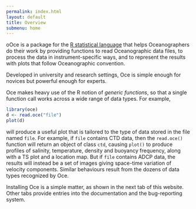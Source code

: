 ```yaml
---
permalink: index.html
layout: default
title: Overview
submenu: home
---
```


oOce is a package for the <a href="http://www.r-project.org/">R statistical
    language</a> that helps Oceanographers do their work by providing functions
to read Oceanographic data files, to process the data in instrument-specific
ways, and to represent the results with plots that follow Oceanographic
convention.

Developed in university and research settings, Oce is simple enough for novices
but powerful enough for experts.

Oce makes heavy use of the R notion of <i>generic functions</i>, so 
that a single function call works across a wide range of data types.  For example,
```r
library(oce)
d <- read.oce("file")
plot(d)
```
will produce a useful plot that is tailored to the type of data stored in
the file named <code>file</code>.  For example, if <code>file</code> contains
CTD data, then the <code>read.oce()</code> function will return an object of
class <code>ctd</code>, causing <code>plot()</code> to produce profiles of
salinity, temperature, density and buoyancy frequency, along with a TS plot and
a location map.  But if <code>file</code> contains ADCP data, the results will
instead be a set of images giving space-time variation of velocity components.
Similar behaviours result from the dozens of data types recognized by Oce.

Installing Oce is a simple matter, as shown in the next tab of this website.
Other tabs provide entries into the documentation and the bug-reporting
system.
